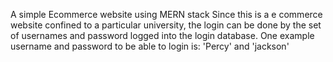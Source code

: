 A simple Ecommerce website using MERN stack
Since this is a e commerce website confined to a particular university, the login can be done by the set of usernames and password logged into the login database. One example username and password to be able to login is: 'Percy' and 'jackson'
